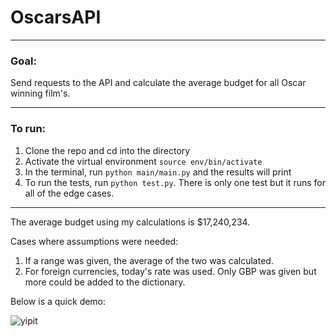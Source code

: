 # OscarsAPI
___
### Goal:

Send requests to the API and calculate the average budget for all Oscar winning film's.
___
### To run:

1. Clone the repo and cd into the directory
2. Activate the virtual environment `source env/bin/activate`
3. In the terminal, run `python main/main.py` and the results will print
4. To run the tests, run `python test.py`. There is only one test but it runs for all of the edge cases.
___

The average budget using my calculations is $17,240,234.

Cases where assumptions were needed:

1. If a range was given, the average of the two was calculated.
2. For foreign currencies, today's rate was used. Only GBP was given but more could be added to the dictionary.

Below is a quick demo:

![yipit](https://cloud.githubusercontent.com/assets/17169813/19592707/e7c05240-974a-11e6-9375-eddd20604b11.gif)
